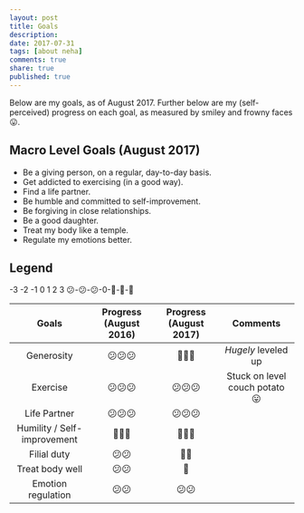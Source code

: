 ```yaml
---
layout: post
title: Goals
description: 
date: 2017-07-31
tags: [about neha]
comments: true
share: true
published: true
---
```


Below are my goals, as of August 2017. Further below are my (self-perceived) progress on each goal, as measured by smiley and frowny faces 😛. 


## Macro Level Goals (August 2017)

* Be a giving person, on a regular, day-to-day basis.
* Get addicted to exercising (in a good way).
* Find a life partner.
* Be humble and committed to self-improvement.
* Be forgiving in close relationships.
* Be a good daughter.
* Treat my body like a temple. 
* Regulate my emotions better.

## Legend

-3 -2 -1 0  1  2  3
😕-😕-😕-0-🙂-🙂-🙂

| Goals | Progress        (August 2016) | Progress        (August 2017) | Comments |
| :------: | :------: | :------: | :------: |
| Generosity   | 😕😕😕 | 🙂🙂🙂 | *Hugely* leveled up |
| Exercise | 😕😕😕 | 😕😕😕 | Stuck on level couch potato 😛 |
| Life Partner    | 😕😕😕 | 😕😕😕 |  |
| Humility / Self-improvement | 🙂🙂🙂 | 🙂🙂🙂 |  |
| Filial duty  | 😕😕 | 🙂🙂 |  |
| Treat body well    | 😕😕 | 🙂 |  |
| Emotion regulation    | 😕😕 | 😕😕 |  |

